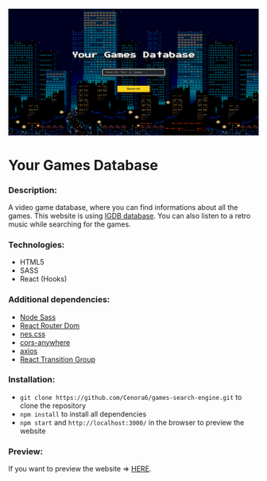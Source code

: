 ![](src/assets/preview/preview.png)

# Your Games Database

### Description:

A video game database, where you can find informations about all the games. This website is using [IGDB database](https://www.igdb.com/). You can also listen to a retro music while searching for the games.
 
### Technologies:
- HTML5
- SASS
- React (Hooks)

### Additional dependencies: 
- [Node Sass](https://www.npmjs.com/package/node-sass/)
- [React Router Dom](https://www.npmjs.com/package/react-router-dom/)
- [nes.css](https://www.npmjs.com/package/nes.css/)
- [cors-anywhere](https://www.npmjs.com/package/cors-anywhere/)
- [axios](https://www.npmjs.com/package/axios/)
- [React Transition Group](https://www.npmjs.com/package/react-transition-group/)

### Installation:

-  ```git clone https://github.com/Cenora6/games-search-engine.git``` to clone the repository
- ```npm install``` to install all dependencies
- ```npm start``` and ```http://localhost:3000/``` in the browser to preview the website

### Preview:

If you want to preview the website ⇒ [HERE](https://cenora6.github.io/Your-Games-Database/).
